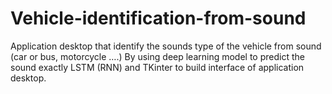 # Vehicle-identification-from-sound
Application desktop that identify the sounds type of the vehicle from sound (car or bus, motorcycle ….) By using deep learning model to predict the sound exactly LSTM (RNN) and TKinter  to build interface of application desktop.
